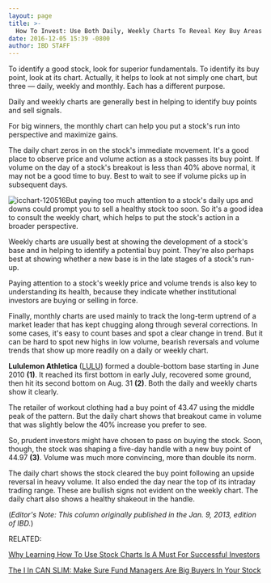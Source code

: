 ```yaml
---
layout: page
title: >-
  How To Invest: Use Both Daily, Weekly Charts To Reveal Key Buy Areas
date: 2016-12-05 15:39 -0800
author: IBD STAFF
---
```





To identify a good stock, look for superior fundamentals. To identify its buy point, look at its chart. Actually, it helps to look at not simply one chart, but three — daily, weekly and monthly. Each has a different purpose.


Daily and weekly charts are generally best in helping to identify buy points and sell signals.


For big winners, the monthly chart can help you put a stock's run into perspective and maximize gains.


The daily chart zeros in on the stock's immediate movement. It's a good place to observe price and volume action as a stock passes its buy point. If volume on the day of a stock's breakout is less than 40% above normal, it may not be a good time to buy. Best to wait to see if volume picks up in subsequent days.


![icchart-120516](https://www.investors.com/wp-content/uploads/2016/12/ICchart-120516.png)But paying too much attention to a stock's daily ups and downs could prompt you to sell a healthy stock too soon. So it's a good idea to consult the weekly chart, which helps to put the stock's action in a broader perspective.


Weekly charts are usually best at showing the development of a stock's base and in helping to identify a potential buy point. They're also perhaps best at showing whether a new base is in the late stages of a stock's run-up.


Paying attention to a stock's weekly price and volume trends is also key to understanding its health, because they indicate whether institutional investors are buying or selling in force.


Finally, monthly charts are used mainly to track the long-term uptrend of a market leader that has kept chugging along through several corrections. In some cases, it's easy to count bases and spot a clear change in trend. But it can be hard to spot new highs in low volume, bearish reversals and volume trends that show up more readily on a daily or weekly chart.


**Lululemon Athletica** ([LULU](https://research.investors.com/quote.aspx?symbol=LULU)) formed a double-bottom base starting in June 2010 **(1)**. It reached its first bottom in early July, recovered some ground, then hit its second bottom on Aug. 31 **(2)**. Both the daily and weekly charts show it clearly.


The retailer of workout clothing had a buy point of 43.47 using the middle peak of the pattern. But the daily chart shows that breakout came in volume that was slightly below the 40% increase you prefer to see.


So, prudent investors might have chosen to pass on buying the stock. Soon, though, the stock was shaping a five-day handle with a new buy point of 44.97 **(3)**. Volume was much more convincing, more than double its norm.


The daily chart shows the stock cleared the buy point following an upside reversal in heavy volume. It also ended the day near the top of its intraday trading range. These are bullish signs not evident on the weekly chart. The daily chart also shows a healthy shakeout in the handle.


(*Editor's Note: This column originally published in the Jan. 9, 2013, edition of IBD.*)


RELATED:


[Why Learning How To Use Stock Charts Is A Must For Successful Investors](https://www.investors.com/how-to-invest/investors-corner/why-stock-charts-are-a-must-for-successful-investors/)


[The I In CAN SLIM: Make Sure Fund Managers Are Big Buyers In Your Stock](https://www.investors.com/how-to-invest/investors-corner/dont-buy-a-stock-if-big-money-snubs-it/)




